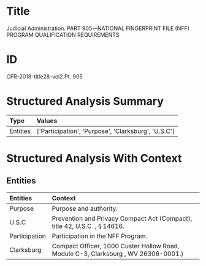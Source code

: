 # Title

 Judicial Administration. PART 905—NATIONAL FINGERPRINT FILE (NFF) PROGRAM QUALIFICATION REQUIREMENTS


# ID

 CFR-2018-title28-vol2.Pt. 905


# Structured Analysis Summary

| Type     | Values                                              |
|:---------|:----------------------------------------------------|
| Entities | ['Participation', 'Purpose', 'Clarksburg', 'U.S.C'] |


# Structured Analysis With Context

 


## Entities

| Entities      | Context                                                                              |
|:--------------|:-------------------------------------------------------------------------------------|
| Purpose       | Purpose  and authority.                                                              |
| U.S.C         | Prevention and Privacy Compact Act (Compact), title 42, U.S.C ., &#167;&#8201;14616. |
| Participation | Participation  in the NFF Program.                                                   |
| Clarksburg    | Compact Officer, 1000 Custer Hollow Road, Module C-3, Clarksburg , WV 26306-0001.)   |


